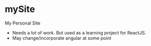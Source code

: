 # mySite
My Personal Site
- Needs a lot of work. But used as a learning project for ReactJS.
- May change/incorporate angular at some point
